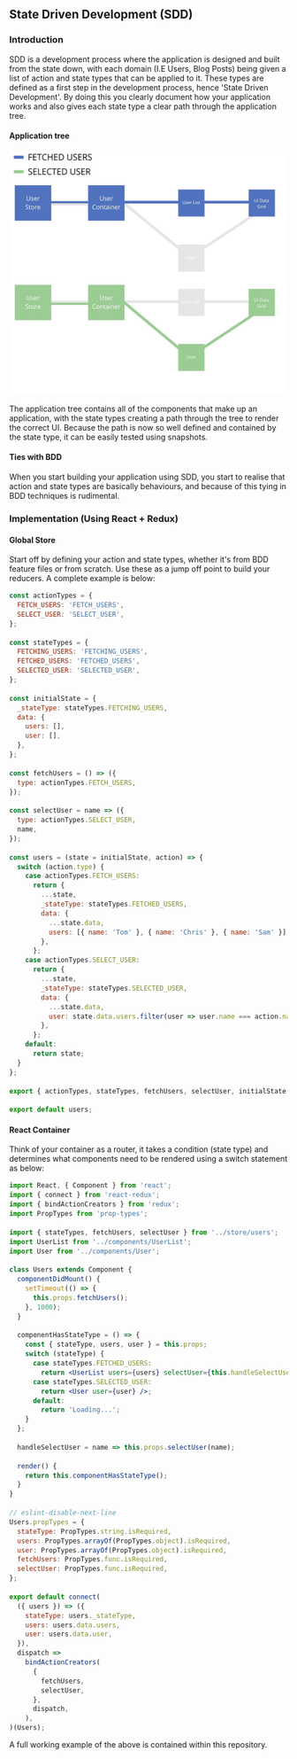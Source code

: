 ## State Driven Development (SDD)

### Introduction

SDD is a development process where the application is designed and built
from the state down, with each domain (I.E Users, Blog Posts) being given a list of action and state types
that can be applied to it. These types are defined as a first step in the development process,
hence 'State Driven Development'. By doing this you clearly document how your application works and also gives each
state type a clear path through the application tree.

#### Application tree

<img src="state_tree.jpeg" width="500" height="440">

The application tree contains all of the components that make up an application,
with the state types creating a path through the tree to render the correct UI.
Because the path is now so well defined and contained by the state type,
it can be easily tested using snapshots.

#### Ties with BDD

When you start building your application using SDD, you start to realise that action
and state types are basically behaviours, and because of this tying in BDD techniques
is rudimental.


### Implementation (Using React + Redux)

#### Global Store

Start off by defining your action and state types, whether it's from BDD feature files
or from scratch. Use these as a jump off point to build your reducers. A complete example is below:

```jsx
const actionTypes = {
  FETCH_USERS: 'FETCH_USERS',
  SELECT_USER: 'SELECT_USER',
};

const stateTypes = {
  FETCHING_USERS: 'FETCHING_USERS',
  FETCHED_USERS: 'FETCHED_USERS',
  SELECTED_USER: 'SELECTED_USER',
};

const initialState = {
  _stateType: stateTypes.FETCHING_USERS,
  data: {
    users: [],
    user: [],
  },
};

const fetchUsers = () => ({
  type: actionTypes.FETCH_USERS,
});

const selectUser = name => ({
  type: actionTypes.SELECT_USER,
  name,
});

const users = (state = initialState, action) => {
  switch (action.type) {
    case actionTypes.FETCH_USERS:
      return {
        ...state,
        _stateType: stateTypes.FETCHED_USERS,
        data: {
          ...state.data,
          users: [{ name: 'Tom' }, { name: 'Chris' }, { name: 'Sam' }],
        },
      };
    case actionTypes.SELECT_USER:
      return {
        ...state,
        _stateType: stateTypes.SELECTED_USER,
        data: {
          ...state.data,
          user: state.data.users.filter(user => user.name === action.name)
        },
      };
    default:
      return state;
  }
};

export { actionTypes, stateTypes, fetchUsers, selectUser, initialState };

export default users;
```

#### React Container

Think of your container as a router, it takes a condition (state type) and determines what
components need to be rendered using a switch statement as below:

```jsx
import React, { Component } from 'react';
import { connect } from 'react-redux';
import { bindActionCreators } from 'redux';
import PropTypes from 'prop-types';

import { stateTypes, fetchUsers, selectUser } from '../store/users';
import UserList from '../components/UserList';
import User from '../components/User';

class Users extends Component {
  componentDidMount() {
    setTimeout(() => {
      this.props.fetchUsers();
    }, 1000);
  }

  componentHasStateType = () => {
    const { stateType, users, user } = this.props;
    switch (stateType) {
      case stateTypes.FETCHED_USERS:
        return <UserList users={users} selectUser={this.handleSelectUser} />;
      case stateTypes.SELECTED_USER:
        return <User user={user} />;
      default:
        return 'Loading...';
    }
  };

  handleSelectUser = name => this.props.selectUser(name);

  render() {
    return this.componentHasStateType();
  }
}

// eslint-disable-next-line
Users.propTypes = {
  stateType: PropTypes.string.isRequired,
  users: PropTypes.arrayOf(PropTypes.object).isRequired,
  user: PropTypes.arrayOf(PropTypes.object).isRequired,
  fetchUsers: PropTypes.func.isRequired,
  selectUser: PropTypes.func.isRequired,
};

export default connect(
  ({ users }) => ({
    stateType: users._stateType,
    users: users.data.users,
    user: users.data.user,
  }),
  dispatch =>
    bindActionCreators(
      {
        fetchUsers,
        selectUser,
      },
      dispatch,
    ),
)(Users);
```

A full working example of the above is contained within this repository.